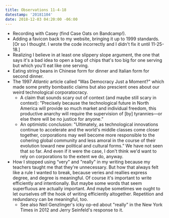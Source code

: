 ```yaml
---
title: Observations 11-4-18
datestamp: '20181104'
date: 2018-12-03 04:20:00 -06:00
---
```


- Recording with Casey (find Case Oats on Bandcamp!).
- Adding a favicon back to my website, bringing it up to 1999 standards. [Or so I thought. I wrote the code incorrectly and I didn't fix it until 11-25-18.]
- Realizing I believe in at least one slippery slope argument, the one that says it's a bad idea to open a bag of chips that's too big for one serving but which you'll eat like one serving.
- Eating string beans in Chinese form for dinner and Italian form for second dinner.
- The 1997 *Atlantic* article called “Was Democracy Just a Moment?" which made some pretty bombastic claims but also prescient ones about our weird technological corporatocracy.
	- A claim that sounds scary out of context (and maybe still scary in context): ”Precisely because the technological future in North America will provide so much market and individual freedom, this productive anarchy will require the supervision of [by] tyrannies—or else there will be no justice for anyone.”
	- An optimistic conclusion: "Ultimately, as technological innovations continue to accelerate and the world's middle classes come closer together, corporations may well become more responsible to the cohering global community and less amoral in the course of their evolution toward new political and cultural forms.” We have not seen that so far. And even if it were the case, I don't think we'd want to rely on corporations to the extent we do, anyway.
- How I stopped using “very" and "really" in my writing because my teachers taught me that they're unnecessary. But how that always felt like a rule I wanted to break, because veries and reallies express degree, and degree is meaningful. Of course it's important to write efficiently and intentionally. But maybe some words that seem superfluous are actually important. And maybe sometimes we ought to let ourselves off the hook of writing efficiently altogether. Repetition and redundancy can be meaningful, too.
	- See also Neil Genzlinger's icky op-ed about "really" in the New York Times in 2012 and Jerry Seinfeld's response to it.
